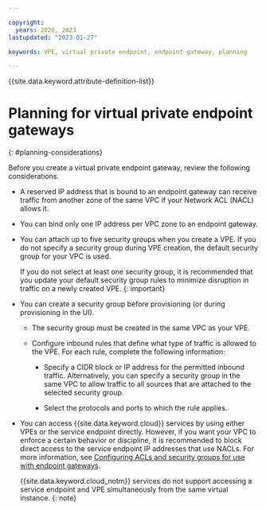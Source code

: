 ```yaml
---

copyright:
  years: 2020, 2023
lastupdated: "2023-01-27"

keywords: VPE, virtual private endpoint, endpoint gateway, planning

---
```


{{site.data.keyword.attribute-definition-list}}

# Planning for virtual private endpoint gateways
{: #planning-considerations}

Before you create a virtual private endpoint gateway, review the following considerations.

* A reserved IP address that is bound to an endpoint gateway can receive traffic from another zone of the same VPC if your Network ACL (NACL) allows it.
* You can bind only one IP address per VPC zone to an endpoint gateway.
* You can attach up to five security groups when you create a VPE. If you do not specify a security group during VPE creation, the default security group for your VPC is used.

   If you do not select at least one security group, it is recommended that you update your default security group rules to minimize disruption in traffic on a newly created VPE.
   {: important}

* You can create a security group before provisioning (or during provisioning in the UI).

   * The security group must be created in the same VPC as your VPE.
   * Configure inbound rules that define what type of traffic is allowed to the VPE. For each rule, complete the following information:

      * Specify a CIDR block or IP address for the permitted inbound traffic. Alternatively, you can specify a security group in the same VPC to allow traffic to all sources that are attached to the selected security group.

      * Select the protocols and ports to which the rule applies.

* You can access {{site.data.keyword.cloud}} services by using either VPEs or the service endpoint directly. However, if you want your VPC to enforce a certain behavior or discipline, it is recommended to block direct access to the service endpoint IP addresses that use NACLs. For more information, see [Configuring ACLs and security groups for use with endpoint gateways](/docs/vpc?topic=vpc-configure-acls-sgs-endpoint-gateways).

   {{site.data.keyword.cloud_notm}} services do not support accessing a service endpoint and VPE simultaneously from the same virtual instance.
   {: note}
